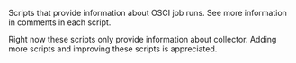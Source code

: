 Scripts that provide information about OSCI job runs. See more information in comments in each script.

Right now these scripts only provide information about collector. Adding more scripts and improving these scripts is appreciated.
